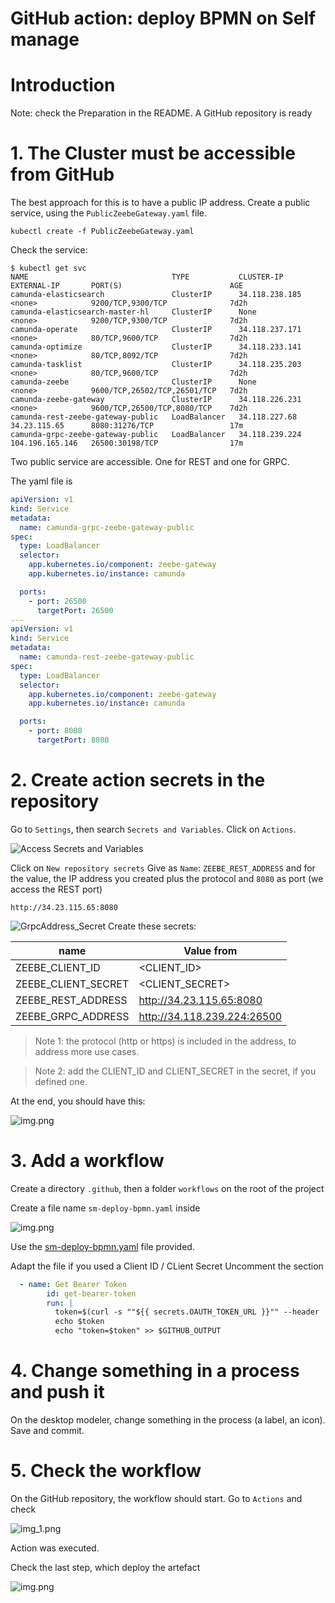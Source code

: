 # GitHub action: deploy BPMN on Self manage

# Introduction

Note: check the Preparation in the README. A GitHub repository is ready

# 1. The Cluster must be accessible from GitHub

The best approach for this is to have a public IP address.
Create a public service, using the `PublicZeebeGateway.yaml` file.

````shell
kubectl create -f PublicZeebeGateway.yaml
````

Check the service:

```shell
$ kubectl get svc
NAME                                TYPE           CLUSTER-IP       EXTERNAL-IP       PORT(S)                        AGE
camunda-elasticsearch               ClusterIP      34.118.238.185   <none>            9200/TCP,9300/TCP              7d2h
camunda-elasticsearch-master-hl     ClusterIP      None             <none>            9200/TCP,9300/TCP              7d2h
camunda-operate                     ClusterIP      34.118.237.171   <none>            80/TCP,9600/TCP                7d2h
camunda-optimize                    ClusterIP      34.118.233.141   <none>            80/TCP,8092/TCP                7d2h
camunda-tasklist                    ClusterIP      34.118.235.203   <none>            80/TCP,9600/TCP                7d2h
camunda-zeebe                       ClusterIP      None             <none>            9600/TCP,26502/TCP,26501/TCP   7d2h
camunda-zeebe-gateway               ClusterIP      34.118.226.231   <none>            9600/TCP,26500/TCP,8080/TCP    7d2h
camunda-rest-zeebe-gateway-public   LoadBalancer   34.118.227.68    34.23.115.65      8080:31276/TCP                 17m
camunda-grpc-zeebe-gateway-public   LoadBalancer   34.118.239.224   104.196.165.146   26500:30198/TCP                17m
```
Two public service are accessible. One for REST and one for GRPC.

The yaml file is

```yaml
apiVersion: v1
kind: Service
metadata:
  name: camunda-grpc-zeebe-gateway-public
spec:
  type: LoadBalancer
  selector:
    app.kubernetes.io/component: zeebe-gateway
    app.kubernetes.io/instance: camunda

  ports:
    - port: 26500
      targetPort: 26500
---
apiVersion: v1
kind: Service
metadata:
  name: camunda-rest-zeebe-gateway-public
spec:
  type: LoadBalancer
  selector:
    app.kubernetes.io/component: zeebe-gateway
    app.kubernetes.io/instance: camunda

  ports:
    - port: 8080
      targetPort: 8080
```


# 2. Create action secrets in the repository
Go to `Settings`, then search `Secrets and Variables`. Click on `Actions`.

![Access Secrets and Variables](images/GitHub-SecretsAndVariables.png)

Click on `New repository secrets`
Give as `Name`: `ZEEBE_REST_ADDRESS` and for the value, the IP address you created plus the protocol and `8080` as port (we access the REST port)

```
http://34.23.115.65:8080

```


![GrpcAddress_Secret](images/SM-GitHub-Secret.png)
Create these secrets:

| name                | Value from                  |
|---------------------|-----------------------------| 
| ZEEBE_CLIENT_ID     | <CLIENT_ID>                 |
| ZEEBE_CLIENT_SECRET | <CLIENT_SECRET>             | 
| ZEEBE_REST_ADDRESS  | http://34.23.115.65:8080    | 
| ZEEBE_GRPC_ADDRESS  | http://34.118.239.224:26500 | 

> Note 1: the protocol (http or https) is included in the address, to address more use cases.

> Note 2: add the CLIENT_ID and CLIENT_SECRET in the secret, if you defined one.

At the end, you should have this:

![img.png](images/SM-GitHub-AllSecrets.png)

# 3. Add a workflow

Create a directory `.github`, then a folder `workflows` on the root of the project

Create a file name `sm-deploy-bpmn.yaml` inside

![img.png](images/SM-GitHub-Workflow.png)

Use the [sm-deploy-bpmn.yaml](saas-deploy-bpmn.yaml) file provided.

Adapt the file if you used a Client ID / CLient Secret
Uncomment the section
```yaml
  - name: Get Bearer Token
        id: get-bearer-token
        run: |
          token=$(curl -s ""${{ secrets.OAUTH_TOKEN_URL }}"" --header 'Content-Type: application/x-www-form-urlencoded' --data-urlencode 'grant_type=client_credentials' --data-urlencode "client_id=${{ secrets.ZEEBE_CLIENT_ID}}" --data-urlencode "client_secret=${{ secrets.ZEEBE_CLIENT_SECRET }}" --data-urlencode 'audience=zeebe.camunda.io' | jq -r '.access_token')
          echo $token
          echo "token=$token" >> $GITHUB_OUTPUT

```

# 4. Change something in a process and push it

On the desktop modeler, change something in the process (a label, an icon). Save and commit.

# 5. Check the workflow
On the GitHub repository, the workflow should start. Go to `Actions` and check

![img_1.png](images/SM-GitHub-WorkflowStart.png)

Action was executed.

Check the last step, which deploy the artefact

![img.png](images/SM-GitHub-WorkflowCheck.png)

